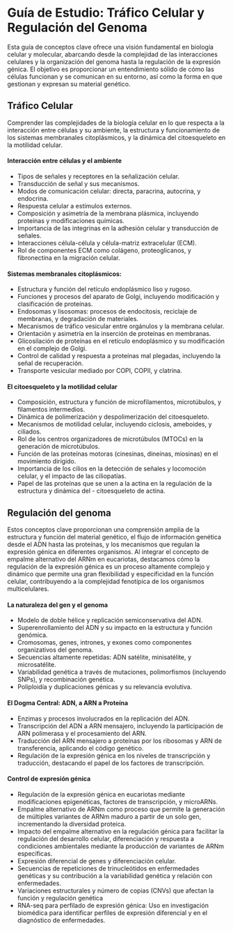 # Guía de Estudio: Tráfico Celular y Regulación del Genoma
Esta guía de conceptos clave ofrece una visión fundamental en biología celular y molecular, abarcando desde la complejidad de las interacciones celulares y la organización del genoma hasta la regulación de la expresión génica. El objetivo es proporcionar un entendimiento sólido de cómo las células funcionan y se comunican en su entorno, así como la forma en que gestionan y expresan su material genético.

## Tráfico Celular
Comprender las complejidades de la biología celular en lo que respecta a la interacción entre células y su ambiente, la estructura y funcionamiento de los sistemas membranales citoplásmicos, y la dinámica del citoesqueleto en la motilidad celular.

#### Interacción entre células y el ambiente
- Tipos de señales y receptores en la señalización celular.
- Transducción de señal y sus mecanismos.
- Modos de comunicación celular: directa, paracrina, autocrina, y endocrina.
- Respuesta celular a estímulos externos.
- Composición y asimetría de la membrana plásmica, incluyendo proteínas y modificaciones químicas.
- Importancia de las integrinas en la adhesión celular y transducción de señales.
- Interacciones célula-célula y célula-matriz extracelular (ECM).
- Rol de componentes ECM como colágeno, proteoglicanos, y fibronectina en la migración celular.

#### Sistemas membranales citoplásmicos:
- Estructura y función del retículo endoplásmico liso y rugoso.
- Funciones y procesos del aparato de Golgi, incluyendo modificación y clasificación de proteínas.
- Endosomas y lisosomas: procesos de endocitosis, reciclaje de membranas, y degradación de materiales.
- Mecanismos de tráfico vesicular entre orgánulos y la membrana celular.
- Orientación y asimetría en la inserción de proteínas en membranas.
- Glicosilación de proteínas en el retículo endoplásmico y su modificación en el complejo de Golgi.
- Control de calidad y respuesta a proteínas mal plegadas, incluyendo la señal de recuperación.
- Transporte vesicular mediado por COPI, COPII, y clatrina.

#### El citoesqueleto y la motilidad celular
- Composición, estructura y función de microfilamentos, microtúbulos, y filamentos intermedios.
- Dinámica de polimerización y despolimerización del citoesqueleto.
- Mecanismos de motilidad celular, incluyendo ciclosis, ameboides, y ciliados.
- Rol de los centros organizadores de microtúbulos (MTOCs) en la generación de microtúbulos.
- Función de las proteínas motoras (cinesinas, dineínas, miosinas) en el movimiento dirigido.
- Importancia de los cilios en la detección de señales y locomoción celular, y el impacto de las ciliopatías.
- Papel de las proteínas que se unen a la actina en la regulación de la estructura y dinámica del - citoesqueleto de actina.

## Regulación del genoma
Estos conceptos clave proporcionan una comprensión amplia de la estructura y función del material genético, el flujo de información genética desde el ADN hasta las proteínas, y los mecanismos que regulan la expresión génica en diferentes organismos. Al integrar el concepto de empalme alternativo del ARNm en eucariotas, destacamos cómo la regulación de la expresión génica es un proceso altamente complejo y dinámico que permite una gran flexibilidad y especificidad en la función celular, contribuyendo a la complejidad fenotípica de los organismos multicelulares.

#### La naturaleza del gen y el genoma
- Modelo de doble hélice y replicación semiconservativa del ADN.
- Superenrollamiento del ADN y su impacto en la estructura y función genómica.
- Cromosomas, genes, intrones, y exones como componentes organizativos del genoma.
- Secuencias altamente repetidas: ADN satélite, minisatélite, y microsatélite.
- Variabilidad genética a través de mutaciones, polimorfismos (incluyendo SNPs), y recombinación genética.
- Poliploidía y duplicaciones génicas y su relevancia evolutiva.

#### El Dogma Central: ADN, a ARN a Proteína
- Enzimas y procesos involucrados en la replicación del ADN.
- Transcripción del ADN a ARN mensajero, incluyendo la participación de ARN polimerasa y el procesamiento del ARN.
- Traducción del ARN mensajero a proteínas por los ribosomas y ARN de transferencia, aplicando el código genético.
- Regulación de la expresión génica en los niveles de transcripción y traducción, destacando el papel de los factores de transcripción.

#### Control de expresión génica
- Regulación de la expresión génica en eucariotas mediante modificaciones epigenéticas, factores de transcripción, y microARNs.
- Empalme alternativo de ARNm como proceso que permite la generación de múltiples variantes de ARNm maduro a partir de un solo gen, incrementando la diversidad proteica.
- Impacto del empalme alternativo en la regulación génica para facilitar la regulación del desarrollo celular, diferenciación y respuesta a condiciones ambientales mediante la producción de variantes de ARNm específicas.
- Expresión diferencial de genes y diferenciación celular.
- Secuencias de repeticiones de trinucleótidos en enfermedades genéticas y su contribución a la variabilidad genética y relación con enfermedades.
- Variaciones estructurales y número de copias (CNVs) que afectan la función y regulación genética
- RNA-seq para perfilado de expresión génica: Uso en investigación biomédica para identificar perfiles de expresión diferencial y en el diagnóstico de enfermedades.
